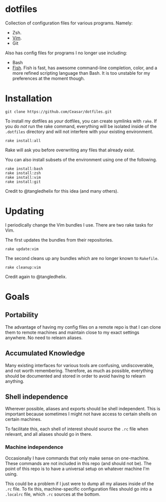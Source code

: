 # dotfiles

Collection of configuration files for various programs. Namely:

*   Zsh.
*   [Vim](http://www.vim.org/download.php).
*   Git

Also has config files for programs I no longer use including:

*   Bash
*   [Fish](http://ridiculousfish.com/shell/). Fish is fast, has awesome
    command-line completion, color, and a more refined scripting language than
    Bash. It is too unstable for my preferences at the moment though.


# Installation

    git clone https://github.com/Ceasar/dotfiles.git

To install my dotfiles as *your* dotfiles, you can create symlinks with `rake`. If you do *not* run the rake command, everything will be isolated inside of the `.dotfiles` directory and will not interfere with your existing environment.

    rake install:all

Rake will ask you before overwriting any files that already exist.

You can also install subsets of the environment using one of the following.

    rake install:bash
    rake install:zsh
    rake install:vim
    rake install:git

Credit to @tangledhelix for this idea (and many others).

# Updating

I periodically change the Vim bundles I use. There are two rake tasks for Vim.

The first updates the bundles from their repositories.

    rake update:vim

The second cleans up any bundles which are no longer known to `Rakefile`.

    rake cleanup:vim

Credit again to @tangledhelix.

# Goals

## Portability

The advantage of having my config files on a remote repo is that I can clone them to remote machines and maintain close to my exact settings anywhere. No need to relearn aliases.

## Accumulated Knowledge

Many existing interfaces for various tools are confusing, undiscoverable, and not worth remembering. Therefore, as much as possible, everything should be documented and stored in order to avoid having to relearn anything.

## Shell independence

Wherever possible, aliases and exports should be shell independent. This is important because sometimes I might not have access to certain shells on certain machines.

To facilitate this, each shell of interest should source the `.rc` file when relevant, and all aliases should go in there.

### Machine independence

Occasionally I have commands that only make sense on one-machine. These commands are not included in this repo (and should not be). The point of this repo is to have a universal setup on whatever machine I'm using.

This could be a problem if I just were to dump all my aliases inside of the `.rc` file. To fix this, machine-specific configuration files should go into a `.localrc` file, which `.rc` sources at the bottom.
